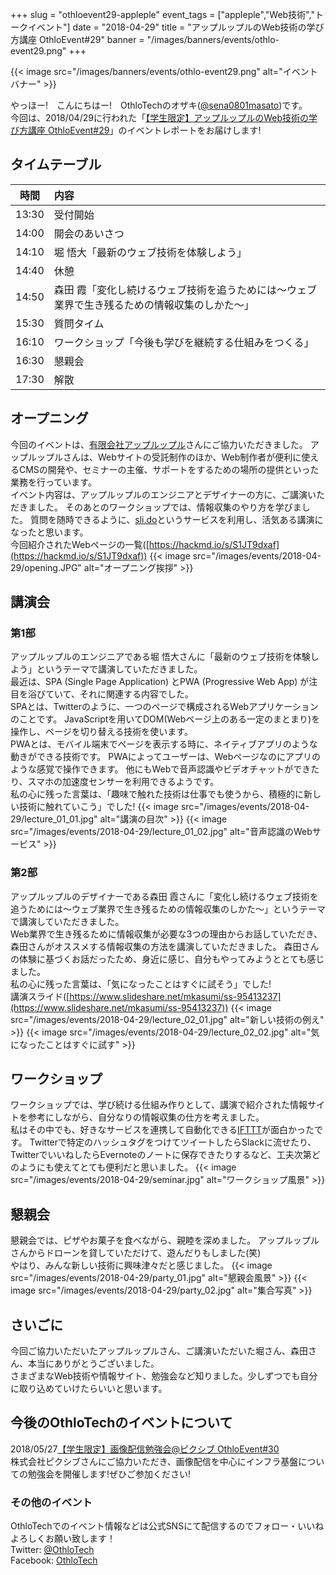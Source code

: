 +++
slug = "othloevent29-appleple"
event_tags = ["appleple","Web技術","トークイベント"]
date = "2018-04-29"
title = "アップルップルのWeb技術の学び方講座 OthloEvent#29"
banner = "/images/banners/events/othlo-event29.png"
+++

{{< image src="/images/banners/events/othlo-event29.png" alt="イベントバナー" >}}

やっほー!　こんにちはー!　OthloTechのオザキ([@sena0801masato](https://twitter.com/sena0801masato))です。<br>
今回は、2018/04/29に行われた「[【学生限定】アップルップルのWeb技術の学び方講座 OthloEvent#29](https://othlotech.connpass.com/event/85253/)」のイベントレポートをお届けします!

## タイムテーブル
|時間|内容|
|:---:|:---|
|13:30|受付開始|
|14:00|開会のあいさつ|
|14:10|堀 悟大「最新のウェブ技術を体験しよう」|
|14:40|休憩|
|14:50|森田 霞「変化し続けるウェブ技術を追うためには〜ウェブ業界で生き残るための情報収集のしかた〜」|
|15:30|質問タイム|
|16:10|ワークショップ「今後も学びを継続する仕組みをつくる」|
|16:30|懇親会|
|17:30|解散|

## オープニング
今回のイベントは、[有限会社アップルップル](https://www.appleple.com/)さんにご協力いただきました。
アップルップルさんは、Webサイトの受託制作のほか、Web制作者が便利に使えるCMSの開発や、セミナーの主催、サポートをするための場所の提供といった業務を行っています。<br>
イベント内容は、アップルップルのエンジニアとデザイナーの方に、ご講演いただきました。
そのあとのワークショップでは、情報収集のやり方を学びました。
質問を随時できるように、[sli.do](https://www.sli.do/)というサービスを利用し、活気ある講演になったと思います。<br>
今回紹介されたWebページの一覧([https://hackmd.io/s/S1JT9dxaf](https://hackmd.io/s/S1JT9dxaf))
{{< image src="/images/events/2018-04-29/opening.JPG" alt="オープニング挨拶" >}}

## 講演会
### 第1部
アップルップルのエンジニアである堀 悟大さんに「最新のウェブ技術を体験しよう」というテーマで講演していただきました。<br>
最近は、SPA (Single Page Application) とPWA (Progressive Web App) が注目を浴びていて、それに関連する内容でした。<br>
SPAとは、Twitterのように、一つのページで構成されるWebアプリケーションのことです。
JavaScriptを用いてDOM(Webページ上のある一定のまとまり)を操作し、ページを切り替える技術を使います。<br>
PWAとは、モバイル端末でページを表示する時に、ネイティブアプリのような動きができる技術です。
PWAによってユーザーは、Webページなのにアプリのような感覚で操作できます。
他にもWebで音声認識やビデオチャットができたり、スマホの加速度センサーを利用できるようです。<br>
私の心に残った言葉は、「趣味で触れた技術は仕事でも使うから、積極的に新しい技術に触れていこう」でした!
{{< image src="/images/events/2018-04-29/lecture_01_01.jpg" alt="講演の目次" >}}
{{< image src="/images/events/2018-04-29/lecture_01_02.jpg" alt="音声認識のWebサービス" >}}
### 第2部
アップルップルのデザイナーである森田 霞さんに「変化し続けるウェブ技術を追うためには〜ウェブ業界で生き残るための情報収集のしかた〜」というテーマで講演していただきました。<br>
Web業界で生き残るために情報収集が必要な3つの理由からお話していただき、森田さんがオススメする情報収集の方法を講演していただきました。
森田さんの体験に基づくお話だったため、身近に感じ、自分もやってみようととても感じました。<br>
私の心に残った言葉は、「気になったことはすぐに試そう」でした!<br>
講演スライド([https://www.slideshare.net/mkasumi/ss-95413237](https://www.slideshare.net/mkasumi/ss-95413237))
{{< image src="/images/events/2018-04-29/lecture_02_01.jpg" alt="新しい技術の例え" >}}
{{< image src="/images/events/2018-04-29/lecture_02_02.jpg" alt="気になったことはすぐに試す" >}}

## ワークショップ
ワークショップでは、学び続ける仕組み作りとして、講演で紹介された情報サイトを参考にしながら、自分なりの情報収集の仕方を考えました。<br>
私はその中でも、好きなサービスを連携して自動化できる[IFTTT](https://ifttt.com/discover)が面白かったです。
Twitterで特定のハッシュタグをつけてツイートしたらSlackに流せたり、TwitterでいいねしたらEvernoteのノートに保存できたりするなど、工夫次第どのようにも使えてとても便利だと思いました。
{{< image src="/images/events/2018-04-29/seminar.jpg" alt="ワークショップ風景" >}}

## 懇親会
懇親会では、ピザやお菓子を食べながら、親睦を深めました。
アップルップルさんからドローンを貸していただけて、遊んだりもしました(笑)<br>
やはり、みんな新しい技術に興味津々だと感じました。
{{< image src="/images/events/2018-04-29/party_01.jpg" alt="懇親会風景" >}}
{{< image src="/images/events/2018-04-29/party_02.jpg" alt="集合写真" >}}

## さいごに
今回ご協力いただいたアップルップルさん、ご講演いただいた堀さん、森田さん、本当にありがとうございました。<br>
さまざまなWeb技術や情報サイト、勉強会など知りました。少しずつでも自分に取り込めていけたらいいと思います。

## 今後のOthloTechのイベントについて
2018/05/27[【学生限定】画像配信勉強会@ピクシブ OthloEvent#30](https://othlotech.connpass.com/event/85753/)<br>
株式会社ピクシブさんにご協力いただき、画像配信を中心にインフラ基盤についての勉強会を開催します!ぜひご参加ください!
<!--他になんか書けるイベントあったっけ?-->

### その他のイベント
OthloTechでのイベント情報などは公式SNSにて配信するのでフォロー・いいねよろしくお願い致します！<br>
Twitter: [@OthloTech](https://twitter.com/othlotech)<br>
Facebook: [OthloTech](https://www.facebook.com/othlotech)

